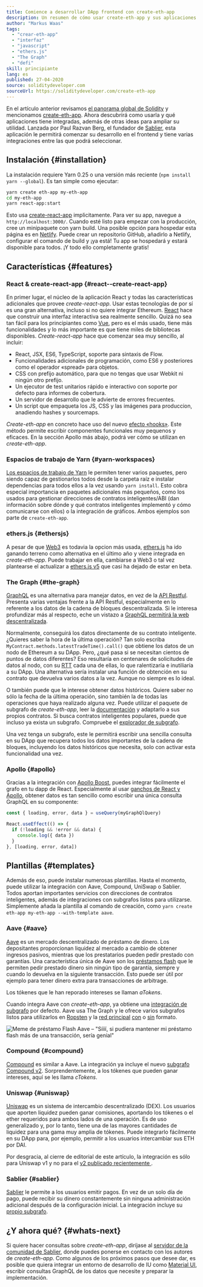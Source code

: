 ```yaml
---
title: Comience a desarrollar DApp frontend con create-eth-app
description: Un resumen de cómo usar create-eth-app y sus aplicaciones
author: "Markus Waas"
tags:
  - "crear-eth-app"
  - "interfaz"
  - "javascript"
  - "ethers.js"
  - "The Graph"
  - "defi"
skill: principiante
lang: es
published: 27-04-2020
source: soliditydeveloper.com
sourceUrl: https://soliditydeveloper.com/create-eth-app
---
```


En el artículo anterior revisamos [el panorama global de Solidity](https://soliditydeveloper.com/solidity-overview-2020) y mencionamos [create-eth-app](https://github.com/PaulRBerg/create-eth-app). Ahora descubrirá como usarla y qué aplicaciones tiene integradas, además de otras ideas para ampliar su utilidad. Lanzada por Paul Razvan Berg, el fundador de [Sablier](http://sablier.com/), esta aplicación le permitirá comenzar su desarrollo en el frontend y tiene varias integraciones entre las que podrá seleccionar.

## Instalación {#installation}

La instalación requiere Yarn 0.25 o una versión más reciente (`npm install yarn --global`). Es tan simple como ejecutar:

```bash
yarn create eth-app my-eth-app
cd my-eth-app
yarn react-app:start
```

Esto usa [create-react-app](https://github.com/facebook/create-react-app) implicitamente. Para ver su app, navegue a `http://localhost:3000/`. Cuando esté listo para empezar con la producción, cree un minipaquete con yarn build. Una posible opción para hospedar esta página es en [Netlify](https://www.netlify.com/). Puede crear un repositorio GitHub, añadirlo a Netlify, configurar el comando de build y ¡ya está! Tu app se hospedará y estará disponible para todos. ¡Y todo ello completamente gratis!

## Características {#features}

### React & create-react-app {#react--create-react-app}

En primer lugar, el núcleo de la aplicación React y todas las características adicionales que provee _create-react-app_. Usar estas tecnologías de por sí es una gran alternativa, incluso si no quiere integrar Ethereum. [React](https://reactjs.org/) hace que construir una interfaz interactiva sea realmente sencillo. Quizá no sea tan fácil para los principiantes como [Vue](https://vuejs.org/), pero es el más usado, tiene más funcionalidades y lo más importante es que tiene miles de bibliotecas disponibles. _Create-react-app_ hace que comenzar sea muy sencillo, al incluir:

- React, JSX, ES6, TypeScript, soporte para sintaxis de Flow.
- Funcionalidades adicionales de programación, como ES6 y posteriores como el operador «spread» para objetos.
- CSS con prefijo automático, para que no tengas que usar Webkit ni ningún otro prefijo.
- Un ejecutor de test unitarios rápido e interactivo con soporte por defecto para informes de cobertura.
- Un servidor de desarrollo que le advierte de errores frecuentes.
- Un script que empaqueta los JS, CSS y las imágenes para produccion, anadiendo hashes y sourcemaps.

_Create-eth-app_ en concreto hace uso del nuevo [efecto «hooks»](https://reactjs.org/docs/hooks-effect.html). Este método permite escribir componentes funcionales muy pequenos y eficaces. En la sección Apollo más abajo, podrá ver cómo se utilizan en _create-eth-app_.

### Espacios de trabajo de Yarn {#yarn-workspaces}

[Los espacios de trabajo de Yarn](https://classic.yarnpkg.com/en/docs/workspaces/) le permiten tener varios paquetes, pero siendo capaz de gestionarlos todos desde la carpeta raíz e instalar dependencias para todos ellos a la vez usando `yarn install`. Esto cobra especial importancia en paquetes adicionales más pequeños, como los usados para gestionar direcciones de contratos inteligentes/ABI (dan información sobre dónde y qué contratos inteligentes implementó y cómo comunicarse con ellos) o la integración de gráficos. Ambos ejemplos son parte de `create-eth-app`.

### ethers.js {#ethersjs}

A pesar de que [Web3](https://docs.web3js.org/) es todavia la opcion más usada, [ethers.js](https://docs.ethers.io/) ha ido ganando terreno como alternativa en el último año y viene integrada en _create-eth-app_. Puede trabajar en ella, cambiarse a Web3 o tal vez plantearse el actualizar a [ethers.js v5](https://docs-beta.ethers.io/) que casi ha dejado de estar en beta.

### The Graph {#the-graph}

[GraphQL](https://graphql.org/) es una alternativa para manejar datos, en vez de la [API Restful](https://restfulapi.net/). Presenta varias ventajas frente a la API Restful, especialmente en lo referente a los datos de la cadena de bloques descentralizada. Si le interesa profundizar más al respecto, eche un vistazo a [GraphQL permitirá la web descentralizada](https://medium.com/graphprotocol/graphql-will-power-the-decentralized-web-d7443a69c69a).

Normalmente, conseguirá los datos directamente de su contrato inteligente. ¿Quieres saber la hora de la última operación? Tan solo escriba `MyContract.methods.latestTradeTime().call()` que obtiene los datos de un nodo de Ethereum a su DApp. Pero, ¿qué pasa si se necesitan cientos de puntos de datos diferentes? Eso resultaría en centenares de solicitudes de datos al nodo, con su [RTT](https://wikipedia.org/wiki/Round-trip_delay_time) cada una de ellas, lo que ralentizaría e inutiliaría a su DApp. Una alternativa sería instalar una función de obtención en su contrato que devuelva varios datos a la vez. Aunque no siempre es lo ideal.

O también puede que le interese obtener datos históricos. Quiere saber no sólo la fecha de la última operación, sino también la de todas las operaciones que haya realizado alguna vez. Puede utilizar el paquete de subgrafo de _create-eth-app_, leer la [documentación](https://thegraph.com/docs/define-a-subgraph) y adaptarlo a sus propios contratos. Si busca contratos inteligentes populares, puede que incluso ya exista un subgrafo. Compruebe el [explorador de subgrafo](https://thegraph.com/explorer/).

Una vez tenga un subgrafo, este le permitirá escribir una sencilla consulta en su DApp que recupera todos los datos importantes de la cadena de bloques, incluyendo los datos históricos que necesita, solo con activar esta funcionalidad una vez.

### Apollo {#apollo}

Gracias a la integración con [Apollo Boost](https://www.apollographql.com/docs/react/get-started/), puedes integrar fácilmente el grafo en tu dapp de React. Especialmente al usar [ganchos de React y Apollo](https://www.apollographql.com/blog/apollo-client-now-with-react-hooks-676d116eeae2), obtener datos es tan sencillo como escribir una única consulta GraphQL en su componente:

```js
const { loading, error, data } = useQuery(myGraphQlQuery)

React.useEffect(() => {
  if (!loading && !error && data) {
    console.log({ data })
  }
}, [loading, error, data])
```

## Plantillas {#templates}

Además de eso, puede instalar numerosas plantillas. Hasta el momento, puede utilizar la integración con Aave, Compound, UniSwap o Sablier. Todos aportan importantes servicios con direcciones de contratos inteligentes, además de integraciones con subgrafos listos para utilizarse. Simplemente añada la plantilla al comando de creación, como `yarn create eth-app my-eth-app --with-template aave`.

### Aave {#aave}

[Aave](https://aave.com/) es un mercado descentralizado de préstamo de dinero. Los depositantes proporcionan liquidez al mercado a cambio de obtener ingresos pasivos, mientras que los prestatarios pueden pedir prestado con garantías. Una característica única de Aave son los [préstamos flash](https://docs.aave.com/developers/guides/flash-loans) que le permiten pedir prestado dinero sin ningún tipo de garantía, siempre y cuando lo devuelva en la siguiente transacción. Esto puede ser útil por ejemplo para tener dinero extra para transacciones de arbitrage.

Los tókenes que le han reporado intereses se llaman _aTokens_.

Cuando integra Aave con _create-eth-app_, ya obtiene una [integración de subgrafo](https://docs.aave.com/developers/getting-started/using-graphql) por defecto. Aave usa The Graph y le ofrece varios subgrafos listos para utilizarlos en [Ropsten](https://thegraph.com/explorer/subgraph/aave/protocol-ropsten) y la [red principal](https://thegraph.com/explorer/subgraph/aave/protocol) [con](https://thegraph.com/explorer/subgraph/aave/protocol) o [sin](https://thegraph.com/explorer/subgraph/aave/protocol-raw) formato.

![Meme de préstamo Flash Aave – "Síííí, si pudiera mantener mi préstamo flash más de una transacción, sería genial"](./flashloan-meme.png)

### Compound {#compound}

[Compound](https://compound.finance/) es similar a Aave. La integración ya incluye el nuevo [subgrafo Compound v2](https://medium.com/graphprotocol/https-medium-com-graphprotocol-compound-v2-subgraph-highlight-a5f38f094195). Sorprendentemente, a los tókenes que pueden ganar intereses, aquí se les llama _cTokens_.

### Uniswap {#uniswap}

[Uniswap](https://uniswap.exchange/) es un sistema de intercambio descentralizado (DEX). Los usuarios que aporten liquidez pueden ganar comisiones, aportando los tókenes o el ether requeridos para ambos lados de una operación. Es de uso generalizado y, por lo tanto, tiene una de las mayores cantidades de liquidez para una gama muy amplia de tókenes. Puede integrarlo fácilmente en su DApp para, por ejemplo, permitir a los usuarios intercambiar sus ETH por DAI.

Por desgracia, al cierre de editorial de este artículo, la integración es sólo para Uniswap v1 y no para el [v2 publicado recientemente ](https://uniswap.org/blog/uniswap-v2/).

### Sablier {#sablier}

[Sablier](https://sablier.com/) le permite a los usuarios emitir pagos. En vez de un solo día de pago, puede recibir su dinero constantemente sin ninguna administración adicional después de la configuración inicial. La integración incluye su [propio subgrafo](https://thegraph.com/explorer/subgraph/sablierhq/sablier).

## ¿Y ahora qué? {#whats-next}

Si quiere hacer consultas sobre _create-eth-app_, diríjase al [servidor de la comunidad de Sablier](https://discord.gg/bsS8T47), donde puedes ponerse en contacto con los autores de _create-eth-app_. Como algunos de los próximos pasos que desee dar, es posible que quiera integrar un entorno de desarrollo de IU como [Material UI](https://material-ui.com/), escribir consultas GraphQL de los datos que necesite y preparar la implementación.
